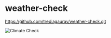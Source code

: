# weather-check
https://github.com/trediagaurav/weather-check.git


![Climate Check](https://user-images.githubusercontent.com/63077892/98612038-f192d680-22fb-11eb-8d51-c7b64ead78da.JPG)
